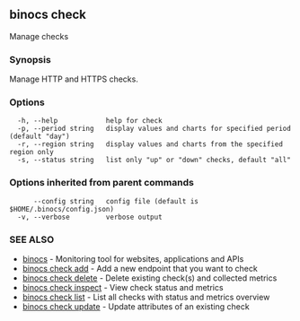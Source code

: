 ## binocs check

Manage checks

### Synopsis


Manage HTTP and HTTPS checks.



### Options

```
  -h, --help            help for check
  -p, --period string   display values and charts for specified period (default "day")
  -r, --region string   display values and charts from the specified region only
  -s, --status string   list only "up" or "down" checks, default "all"
```

### Options inherited from parent commands

```
      --config string   config file (default is $HOME/.binocs/config.json)
  -v, --verbose         verbose output
```

### SEE ALSO

* [binocs](binocs.md)	 - Monitoring tool for websites, applications and APIs
* [binocs check add](binocs_check_add.md)	 - Add a new endpoint that you want to check
* [binocs check delete](binocs_check_delete.md)	 - Delete existing check(s) and collected metrics
* [binocs check inspect](binocs_check_inspect.md)	 - View check status and metrics
* [binocs check list](binocs_check_list.md)	 - List all checks with status and metrics overview
* [binocs check update](binocs_check_update.md)	 - Update attributes of an existing check

